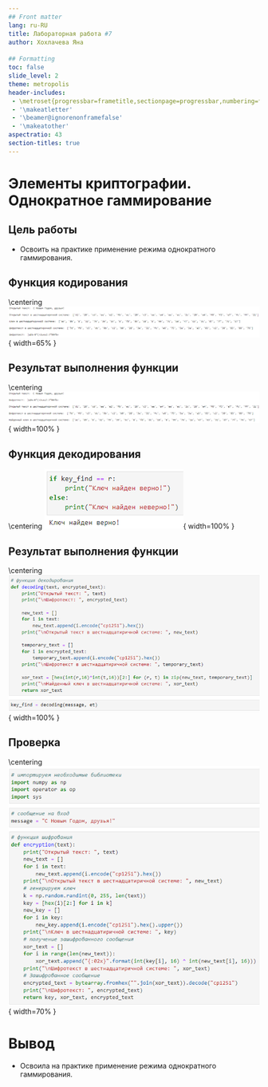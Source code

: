 ```yaml
---
## Front matter
lang: ru-RU
title: Лабораторная работа #7
author:	Хохлачева Яна

## Formatting
toc: false
slide_level: 2
theme: metropolis
header-includes: 
 - \metroset{progressbar=frametitle,sectionpage=progressbar,numbering=fraction}
 - '\makeatletter'
 - '\beamer@ignorenonframefalse'
 - '\makeatother'
aspectratio: 43
section-titles: true
---
```


# Элементы криптографии. Однократное гаммирование

## Цель работы

 - Освоить на практике применение режима однократного гаммирования.
 
## Функция кодирования

\centering
![](image/1.png){ width=65% }

## Результат выполнения функции

\centering
![](image/2.png){ width=100% }

## Функция декодирования

\centering
![](image/3.png){ width=100% }

## Результат выполнения функции

\centering
![](image/4.png){ width=100% }

## Проверка

\centering
![](image/5.png){ width=70% }


# Вывод 
 
 - Освоила на практике применение режима однократного гаммирования.